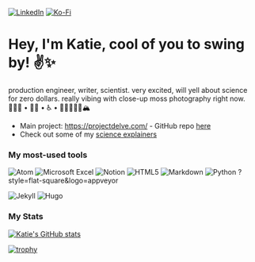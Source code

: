 [![LinkedIn](https://img.shields.io/badge/linkedin-%230077B5.svg?style=for-the-badge&logo=linkedin&logoColor=white)](https://www.linkedin.com/in/katherine-geerling-774929111/) [![Ko-Fi](https://img.shields.io/badge/Ko--fi-F16061?style=for-the-badge&logo=ko-fi&logoColor=white)](https://ko-fi.com/punnypenguins)

# Hey, I'm Katie, cool of you to swing by! :v::sparkles: 

production engineer, writer, scientist. very excited, will yell about science for zero dollars. really vibing with close-up moss photography right now. 
👩🏻‍🔬 • 🏳️‍🌈 • ♿️ • 🥾✌🏻🤙🏻🏔

* Main project: https://projectdelve.com/ - GitHub repo [here](https://github.com/punnypenguins/projectdelve)
* Check out some of my [science explainers](https://github.com/punnypenguins/writing-samples/tree/main/Science%20Explainers)

### My most-used tools
![Atom](https://img.shields.io/badge/Atom-%2366595C.svg?style=for-the-badge&logo=atom&logoColor=white) ![Microsoft Excel](https://img.shields.io/badge/Microsoft_Excel-217346?style=for-the-badge&logo=microsoft-excel&logoColor=white) ![Notion](https://img.shields.io/badge/Notion-%23000000.svg?style=for-the-badge&logo=notion&logoColor=white) ![HTML5](https://img.shields.io/badge/html5-%23E34F26.svg?style=for-the-badge&logo=html5&logoColor=white) ![Markdown](https://img.shields.io/badge/markdown-%23000000.svg?style=for-the-badge&logo=markdown&logoColor=white) ![Python](https://img.shields.io/badge/python-3670A0?style=for-the-badge&logo=python&logoColor=ffdd54)
?style=flat-square&logo=appveyor

![Jekyll](https://img.shields.io/badge/-Jekyll-red?style=for-the-badge&logo=jekyll&logoColor=white) ![Hugo](https://img.shields.io/badge/-Hugo-ff69b4?style=for-the-badge&logo=hugo&logoColor=white) 

### My Stats
[![Katie's GitHub stats](https://github-readme-stats.vercel.app/api?username=punnypenguins&show_icons=true&theme=synthwave)](https://github.com/punnypenguins/github-readme-stats) 

[![trophy](https://github-profile-trophy.vercel.app/?username=punnypenguins&theme=dracula&row=2&column=3)](https://github.com/ryo-ma/github-profile-trophy)
